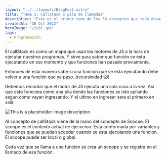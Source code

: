 ```yaml
---
layout: "../../layouts/BlogPost.astro"
title: "Tema 1: CallStack o pila de llamadas"
description: "Este es el primer tema de los 33 conceptos que todo desarrollador de JS debe conocer"
createdAt: "30 Oct 2022"
heroImage: "/js01.jpg"
tags:
  - Programación
---
```


El callStack es como un mapa que usan los motores de JS a la hora de ejecutar nuestros programas. Y sirve para saber que función se esta ejecutando en ese momento y que funciones han pasado previamente.

Entonces de esta manera sabe si una función que se esta ejecutando debe volver a una función que ya paso. (recursividad 😽)

Debemos recordar que el motor de JS ejecuta una sola cosa a la vez. Asi que esto funciona como una pila donde las funciones se irán apilando segun como vayan ingresando. Y el ultimo en ingresar sera el primero en salir.

![This is a placeholder image description](/programacion/tema1.png)

Al concepto de callStack viene de la mano del concepto de Scoope. El scoope es el contexto actual de ejecucion. Esta conformada por variables y funciones que se pueden acceder cuando se esta ejecutando una funcion. El scoope puede ser local o global.

Cada vez que se llama a una funcion se crea un scoope y se registra en el llamado de esa función.
